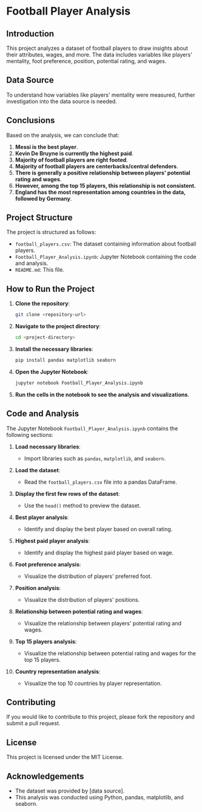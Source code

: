 # Football Player Analysis

## Introduction
This project analyzes a dataset of football players to draw insights about their attributes, wages, and more. The data includes variables like players' mentality, foot preference, position, potential rating, and wages.

## Data Source
To understand how variables like players' mentality were measured, further investigation into the data source is needed.

## Conclusions
Based on the analysis, we can conclude that:

1. **Messi is the best player**.
2. **Kevin De Bruyne is currently the highest paid**.
3. **Majority of football players are right footed**.
4. **Majority of football players are centerbacks/central defenders**.
5. **There is generally a positive relationship between players' potential rating and wages**.
6. **However, among the top 15 players, this relationship is not consistent.**
7. **England has the most representation among countries in the data, followed by Germany**.

## Project Structure
The project is structured as follows:

- `football_players.csv`: The dataset containing information about football players.
- `Football_Player_Analysis.ipynb`: Jupyter Notebook containing the code and analysis.
- `README.md`: This file.

## How to Run the Project
1. **Clone the repository**:
    ```bash
    git clone <repository-url>
    ```
2. **Navigate to the project directory**:
    ```bash
    cd <project-directory>
    ```
3. **Install the necessary libraries**:
    ```bash
    pip install pandas matplotlib seaborn
    ```
4. **Open the Jupyter Notebook**:
    ```bash
    jupyter notebook Football_Player_Analysis.ipynb
    ```
5. **Run the cells in the notebook to see the analysis and visualizations**.

## Code and Analysis
The Jupyter Notebook `Football_Player_Analysis.ipynb` contains the following sections:

1. **Load necessary libraries**:
    - Import libraries such as `pandas`, `matplotlib`, and `seaborn`.

2. **Load the dataset**:
    - Read the `football_players.csv` file into a pandas DataFrame.

3. **Display the first few rows of the dataset**:
    - Use the `head()` method to preview the dataset.

4. **Best player analysis**:
    - Identify and display the best player based on overall rating.

5. **Highest paid player analysis**:
    - Identify and display the highest paid player based on wage.

6. **Foot preference analysis**:
    - Visualize the distribution of players' preferred foot.

7. **Position analysis**:
    - Visualize the distribution of players' positions.

8. **Relationship between potential rating and wages**:
    - Visualize the relationship between players' potential rating and wages.

9. **Top 15 players analysis**:
    - Visualize the relationship between potential rating and wages for the top 15 players.

10. **Country representation analysis**:
    - Visualize the top 10 countries by player representation.

## Contributing
If you would like to contribute to this project, please fork the repository and submit a pull request.

## License
This project is licensed under the MIT License.

## Acknowledgements
- The dataset was provided by [data source].
- This analysis was conducted using Python, pandas, matplotlib, and seaborn.
